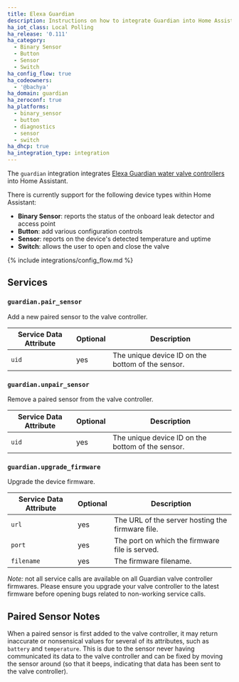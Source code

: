 ```yaml
---
title: Elexa Guardian
description: Instructions on how to integrate Guardian into Home Assistant.
ha_iot_class: Local Polling
ha_release: '0.111'
ha_category:
  - Binary Sensor
  - Button
  - Sensor
  - Switch
ha_config_flow: true
ha_codeowners:
  - '@bachya'
ha_domain: guardian
ha_zeroconf: true
ha_platforms:
  - binary_sensor
  - button
  - diagnostics
  - sensor
  - switch
ha_dhcp: true
ha_integration_type: integration
---
```


The `guardian` integration integrates
[Elexa Guardian water valve controllers](https://getguardian.com) into Home Assistant.

There is currently support for the following device types within Home Assistant:

- **Binary Sensor**: reports the status of the onboard leak detector and access point
- **Button**: add various configuration controls
- **Sensor**: reports on the device's detected temperature and uptime
- **Switch**: allows the user to open and close the valve

{% include integrations/config_flow.md %}

## Services

### `guardian.pair_sensor`

Add a new paired sensor to the valve controller.

| Service Data Attribute | Optional | Description                                      |
| ---------------------- | -------- | ------------------------------------------------ |
| `uid`                    | yes      | The unique device ID on the bottom of the sensor.|

### `guardian.unpair_sensor`

Remove a paired sensor from the valve controller.

| Service Data Attribute | Optional | Description                                      |
| ---------------------- | -------- | ------------------------------------------------ |
| `uid`                    | yes      | The unique device ID on the bottom of the sensor.|

### `guardian.upgrade_firmware`

Upgrade the device firmware.

| Service Data Attribute | Optional | Description                                      |
| ---------------------- | -------- | ------------------------------------------------ |
| `url`                    | yes      | The URL of the server hosting the firmware file. |
| `port`                   | yes      | The port on which the firmware file is served.   |
| `filename`               | yes      | The firmware filename.                           |

*Note:* not all service calls are available on all Guardian valve controller firmwares.
Please ensure you upgrade your valve controller to the latest firmware before opening
bugs related to non-working service calls.

## Paired Sensor Notes

When a paired sensor is first added to the valve controller, it may return inaccurate or
nonsensical values for several of its attributes, such as `battery` and `temperature`. This
is due to the sensor never having communicated its data to the valve controller and can
be fixed by moving the sensor around (so that it beeps, indicating that data has been
sent to the valve controller).
